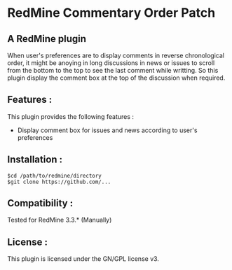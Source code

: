 # RedMine Commentary Order Patch
## A RedMine plugin

When user's preferences are to display comments in reverse chronological order, it might be anoying in long discussions in news or issues to scroll from the bottom to the top to see the last comment while writting. So this plugin display the comment box at the top of the discussion when required.


## Features :

This plugin provides the following features :
* Display comment box for issues and news according to user's preferences

## Installation :

	$cd /path/to/redmine/directory
	$git clone https://github.com/...

## Compatibility :
Tested for RedMine 3.3.* (Manually)

## License :
This plugin is licensed under the GN/GPL license v3.




